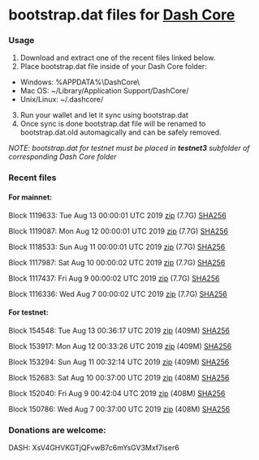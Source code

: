 # bootstrap.dat files for [Dash Core](https://www.dash.org)

### Usage

1. Download and extract one of the recent files linked below.
2. Place bootstrap.dat file inside of your Dash Core folder:
 - Windows: %APPDATA%\DashCore\
 - Mac OS: ~/Library/Application Support/DashCore/
 - Unix/Linux: ~/.dashcore/
3. Run your wallet and let it sync using bootstrap.dat
4. Once sync is done bootstrap.dat file will be renamed to bootstrap.dat.old automagically and can be safely removed.

_NOTE: bootstrap.dat for testnet must be placed in **testnet3** subfolder of corresponding Dash Core folder_

### Recent files

#### For mainnet:

Block 1119633: Tue Aug 13 00:00:01 UTC 2019 [zip](https://dash-bootstrap.ams3.digitaloceanspaces.com/mainnet/2019-08-13/bootstrap.dat.zip) (7.7G) [SHA256](https://dash-bootstrap.ams3.digitaloceanspaces.com/mainnet/2019-08-13/sha256.txt)

Block 1119087: Mon Aug 12 00:00:01 UTC 2019 [zip](https://dash-bootstrap.ams3.digitaloceanspaces.com/mainnet/2019-08-12/bootstrap.dat.zip) (7.7G) [SHA256](https://dash-bootstrap.ams3.digitaloceanspaces.com/mainnet/2019-08-12/sha256.txt)

Block 1118533: Sun Aug 11 00:00:01 UTC 2019 [zip](https://dash-bootstrap.ams3.digitaloceanspaces.com/mainnet/2019-08-11/bootstrap.dat.zip) (7.7G) [SHA256](https://dash-bootstrap.ams3.digitaloceanspaces.com/mainnet/2019-08-11/sha256.txt)

Block 1117987: Sat Aug 10 00:00:02 UTC 2019 [zip](https://dash-bootstrap.ams3.digitaloceanspaces.com/mainnet/2019-08-10/bootstrap.dat.zip) (7.7G) [SHA256](https://dash-bootstrap.ams3.digitaloceanspaces.com/mainnet/2019-08-10/sha256.txt)

Block 1117437: Fri Aug  9 00:00:02 UTC 2019 [zip](https://dash-bootstrap.ams3.digitaloceanspaces.com/mainnet/2019-08-09/bootstrap.dat.zip) (7.7G) [SHA256](https://dash-bootstrap.ams3.digitaloceanspaces.com/mainnet/2019-08-09/sha256.txt)

Block 1116336: Wed Aug  7 00:00:02 UTC 2019 [zip](https://dash-bootstrap.ams3.digitaloceanspaces.com/mainnet/2019-08-07/bootstrap.dat.zip) (7.7G) [SHA256](https://dash-bootstrap.ams3.digitaloceanspaces.com/mainnet/2019-08-07/sha256.txt)


#### For testnet:

Block 154548: Tue Aug 13 00:36:17 UTC 2019 [zip](https://dash-bootstrap.ams3.digitaloceanspaces.com/testnet/2019-08-13/bootstrap.dat.zip) (409M) [SHA256](https://dash-bootstrap.ams3.digitaloceanspaces.com/testnet/2019-08-13/sha256.txt)

Block 153917: Mon Aug 12 00:33:26 UTC 2019 [zip](https://dash-bootstrap.ams3.digitaloceanspaces.com/testnet/2019-08-12/bootstrap.dat.zip) (409M) [SHA256](https://dash-bootstrap.ams3.digitaloceanspaces.com/testnet/2019-08-12/sha256.txt)

Block 153294: Sun Aug 11 00:32:14 UTC 2019 [zip](https://dash-bootstrap.ams3.digitaloceanspaces.com/testnet/2019-08-11/bootstrap.dat.zip) (409M) [SHA256](https://dash-bootstrap.ams3.digitaloceanspaces.com/testnet/2019-08-11/sha256.txt)

Block 152683: Sat Aug 10 00:37:00 UTC 2019 [zip](https://dash-bootstrap.ams3.digitaloceanspaces.com/testnet/2019-08-10/bootstrap.dat.zip) (408M) [SHA256](https://dash-bootstrap.ams3.digitaloceanspaces.com/testnet/2019-08-10/sha256.txt)

Block 152040: Fri Aug  9 00:42:04 UTC 2019 [zip](https://dash-bootstrap.ams3.digitaloceanspaces.com/testnet/2019-08-09/bootstrap.dat.zip) (408M) [SHA256](https://dash-bootstrap.ams3.digitaloceanspaces.com/testnet/2019-08-09/sha256.txt)

Block 150786: Wed Aug  7 00:37:00 UTC 2019 [zip](https://dash-bootstrap.ams3.digitaloceanspaces.com/testnet/2019-08-07/bootstrap.dat.zip) (408M) [SHA256](https://dash-bootstrap.ams3.digitaloceanspaces.com/testnet/2019-08-07/sha256.txt)


### Donations are welcome:

DASH: XsV4GHVKGTjQFvwB7c6mYsGV3Mxf7iser6
